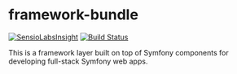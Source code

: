 framework-bundle
================

[![SensioLabsInsight](https://insight.sensiolabs.com/projects/6e5bad71-11c5-4182-ad62-68aa75a28a9b/mini.png)](https://insight.sensiolabs.com/projects/6e5bad71-11c5-4182-ad62-68aa75a28a9b)
[![Build Status](https://travis-ci.org/perajovic/framework-bundle.svg?branch=master)](https://travis-ci.org/perajovic/framework-bundle)

This is a framework layer built on top of Symfony components for developing full-stack Symfony web apps.

